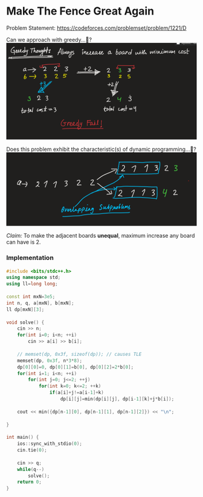 # Make The Fence Great Again
Problem Statement: <https://codeforces.com/problemset/problem/1221/D>   

Can we approach with greedy...🤔?   
![Greedy thought explanation](https://github.com/sahsan73/cp/blob/main/Problems-%26%26-Solutions/Codeforces/assets/images/1221D-make-the-fence-great-again-greedy-thought.png)   

Does this problem exhibit the characteristic(s) of dynamic programming...🤔?   
![Overlapping subproblems example](https://github.com/sahsan73/cp/blob/main/Problems-%26%26-Solutions/Codeforces/assets/images/1221D-make-the-fence-great-again-overlapping-subproblems.png)   

*Claim:* To make the adjacent boards **unequal**, maximum increase any board can have is 2.   


### Implementation
```cpp
#include <bits/stdc++.h>
using namespace std;
using ll=long long;

const int mxN=3e5;
int n, q, a[mxN], b[mxN];
ll dp[mxN][3];

void solve() {
    cin >> n;
    for(int i=0; i<n; ++i)
        cin >> a[i] >> b[i];
    
    // memset(dp, 0x3f, sizeof(dp)); // causes TLE
    memset(dp, 0x3f, n*3*8);
    dp[0][0]=0, dp[0][1]=b[0], dp[0][2]=2*b[0];
    for(int i=1; i<n; ++i)
        for(int j=0; j<=2; ++j)
            for(int k=0; k<=2; ++k)
                if(a[i]+j!=a[i-1]+k)
                    dp[i][j]=min(dp[i][j], dp[i-1][k]+j*b[i]);

    cout << min({dp[n-1][0], dp[n-1][1], dp[n-1][2]}) << "\n";
    
}

int main() {
    ios::sync_with_stdio(0);
    cin.tie(0);
    
    cin >> q;
    while(q--)
        solve();
    return 0;
}
```
